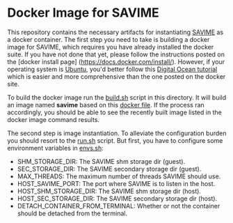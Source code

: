# Docker Image for SAVIME

This repository contains the necessary artifacts for instantiating [SAVIME](https://github.com/hllustosa/Savime) as a docker container. The first step you need to take is building a docker image for SAVIME, which requires you have already installed the docker suite. If you have not done that yet, please follow the instructions posted on the [docker install page] (https://docs.docker.com/install/). However, if your operating system is [Ubuntu](https://ubuntu.com/), you'd better follow this [Digital Ocean tutorial](https://www.digitalocean.com/community/tutorials/how-to-install-and-use-docker-on-ubuntu-18-04) which is easier and more comprehensive than the one posted on the docker site.

To build the docker image run the [build.sh](build.sh) script in this directory. It will build an image named **savime** based on this [docker file](Dockerfile). If the process ran accordingly, you should be able to see the recently built image listed in the docker image command results. 

The second step is image instantiation. To alleviate the configuration burden you should resort to the [run.sh](run.sh) script. But first, you have to configure some environment variables in [envs.sh](envs.sh):

- SHM_STORAGE_DIR: The SAVIME shm storage dir (guest).
- SEC_STORAGE_DIR: The SAVIME secondary storage dir (guest).
- MAX_THREADS: The maximum number of threads SAVIME should use.
- HOST_SAVIME_PORT: The port where SAVIME is to listen in the host.
- HOST_SHM_STORAGE_DIR: The SAVIME shm storage dir (host).
- HOST_SEC_STORAGE_DIR: The SAVIME secondary storage dir (host).
- DETACH_CONTAINER_FROM_TERMINAL: Whether or not the container should be detached from the terminal.
